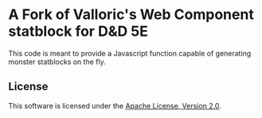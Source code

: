 A Fork of Valloric's Web Component statblock for D&D 5E
====================================

This code is meant to provide a Javascript function capable of generating monster statblocks on the fly.


License
-------

This software is licensed under the [Apache License, Version 2.0][apache2].

[web-components]: http://webcomponents.org/
[html-import]: http://w3c.github.io/webcomponents/spec/imports/
[custom-elements]: http://w3c.github.io/webcomponents/spec/custom/
[template]: https://html.spec.whatwg.org/multipage/scripting.html#the-template-element
[shadow-dom]: http://w3c.github.io/webcomponents/spec/shadow/
[wc-status]: http://jonrimmer.github.io/are-we-componentized-yet/
[wotc-basic]: http://dnd.wizards.com/articles/features/basicrules?x=dnd/basicrules
[dm-basic]: http://media.wizards.com/2014/downloads/dnd/DMDnDBasicRules_v0.1.pdf
[apache2]: http://www.apache.org/licenses/LICENSE-2.0.html
[platform]: https://www.polymer-project.org/docs/start/platform.html
[demo]: http://valloric.github.io/statblock5e/demo.html
[demo2c]: http://valloric.github.io/statblock5e/demo-two-column.html
[demo-inline]: http://valloric.github.io/statblock5e/demo-inlined.html
[2c-img]: https://raw.githubusercontent.com/Valloric/statblock5e/gh-pages/images/statblock-2c.png
[inline-script]: https://github.com/Valloric/statblock5e/blob/master/tools/inline-imports.py
[2c-comment]: https://github.com/Valloric/statblock5e/blob/9c71e07d7a69aeb443ae9684dd3b73ef15a63f51/demo-two-column.html#L28
